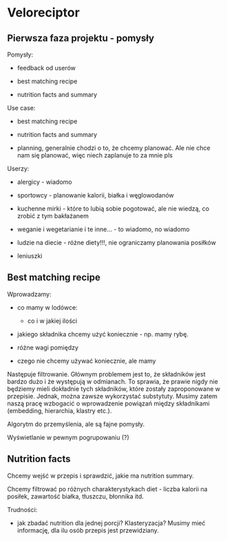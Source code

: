 # Veloreciptor

## Pierwsza faza projektu - pomysły 

Pomysły:

- feedback od userów

- best matching recipe

- nutrition facts and summary


Use case:

- best matching recipe

- nutrition facts and summary

- planning, generalnie chodzi o to, że chcemy planować. Ale nie chce nam się planować, więc niech zaplanuje to za mnie pls


Userzy:

- alergicy - wiadomo 

- sportowcy - planowanie kalorii, białka i węglowodanów

- kuchenne mirki - które to lubią sobie pogotować, ale nie wiedzą, co zrobić z tym bakłażanem

- weganie i wegetarianie i te inne... - to wiadomo, no wiadomo

- ludzie na diecie - różne diety!!!, nie ograniczamy planowania posiłków

- leniuszki 


## Best matching recipe

Wprowadzamy:

* co mamy w lodówce:
  - co i w jakiej ilości

* jakiego składnika chcemy użyć koniecznie - np. mamy rybę.

* różne wagi pomiędzy

* czego nie chcemy używać koniecznie, ale mamy

Następuje filtrowanie. Głównym problemem jest to, że składników jest bardzo dużo i że występują w odmianach. To sprawia, że prawie nigdy nie będziemy mieli dokładnie tych składników, które zostały zaproponowane w przepisie. Jednak, można zawsze wykorzystać substytuty. Musimy zatem naszą pracę wzbogacić o wprowadzenie powiązań między składnikami (embedding, hierarchia, klastry etc.).

Algorytm do przemyślenia, ale są fajne pomysły.

Wyświetlanie w pewnym pogrupowaniu (?)


## Nutrition facts

Chcemy wejść w przepis i sprawdzić, jakie ma nutrition summary.

Chcemy filtrować po różnych charakterystykach diet - liczba kalorii na posiłek, zawartość białka, tłuszczu, błonnika itd.

Trudności:

- jak zbadać nutrition dla jednej porcji? Klasteryzacja? Musimy mieć informację, dla ilu osób przepis jest przewidziany.



